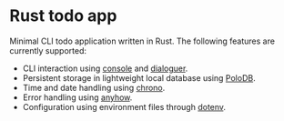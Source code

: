 # Rust todo app
Minimal CLI todo application written in Rust. The following features are currently supported:

- CLI interaction using [console](https://crates.io/crates/console) and [dialoguer](https://crates.io/crates/dialoguer).
- Persistent storage in lightweight local database using [PoloDB](https://crates.io/crates/polodb_core).
- Time and date handling using [chrono](https://crates.io/crates/chrono).
- Error handling using [anyhow](https://crates.io/crates/anyhow).
- Configuration using environment files through [dotenv](https://crates.io/crates/dotenv).


